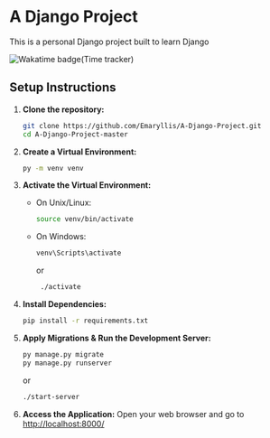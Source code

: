 # A Django Project

This is a personal Django project built to learn Django

![Wakatime badge(Time tracker)](https://wakatime.com/badge/user/a834cc3a-cc0a-4aa3-83a4-a825e4e9c3bf/project/018bf9fa-01fa-443d-b4c4-11947b759d23.svg)

## Setup Instructions

1. **Clone the repository:**
    ```bash
    git clone https://github.com/Emaryllis/A-Django-Project.git
    cd A-Django-Project-master
    ```

2. **Create a Virtual Environment:**
    ```bash
    py -m venv venv
    ```

3. **Activate the Virtual Environment:**
    - On Unix/Linux:
        ```bash
        source venv/bin/activate
        ```
    - On Windows:
        ```bash
        venv\Scripts\activate
        ```
      or
      ```bash
       ./activate
      ```

4. **Install Dependencies:**
    ```bash
    pip install -r requirements.txt
    ```

5. **Apply Migrations & Run the Development Server:**
    ```bash
    py manage.py migrate
    py manage.py runserver
    ```
   or
   ```bash
   ./start-server
   ```

6. **Access the Application:**
   Open your web browser and go to [http://localhost:8000/](http://localhost:8000/)